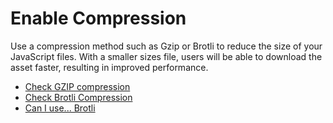# Enable Compression

Use a compression method such as Gzip or Brotli to reduce the size of your JavaScript files. With a smaller sizes file, users will be able to download the asset faster, resulting in improved performance.

- [Check GZIP compression](https://checkgzipcompression.com/)
- [Check Brotli Compression](https://tools.keycdn.com/brotli-test)
- [Can I use... Brotli](https://caniuse.com/#feat=brotli)